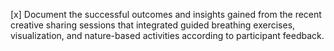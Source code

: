 [x] Document the successful outcomes and insights gained from the recent creative sharing sessions that integrated guided breathing exercises, visualization, and nature-based activities according to participant feedback.
